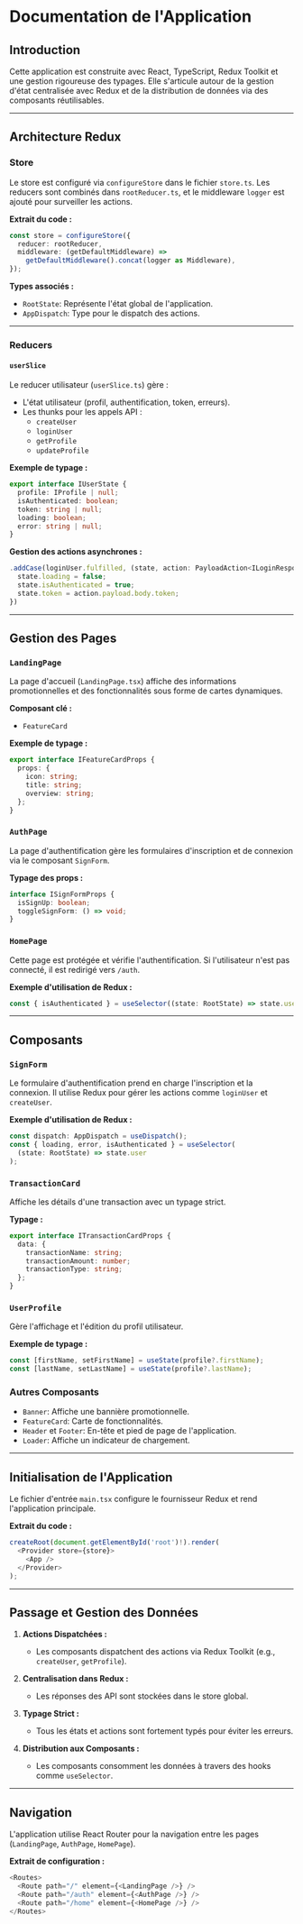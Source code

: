 # Documentation de l'Application

## Introduction

Cette application est construite avec React, TypeScript, Redux Toolkit et une gestion rigoureuse des typages. Elle s'articule autour de la gestion d'état centralisée avec Redux et de la distribution de données via des composants réutilisables.

---

## Architecture Redux

### Store

Le store est configuré via `configureStore` dans le fichier `store.ts`. Les reducers sont combinés dans `rootReducer.ts`, et le middleware `logger` est ajouté pour surveiller les actions.

**Extrait du code :**
```typescript
const store = configureStore({
  reducer: rootReducer,
  middleware: (getDefaultMiddleware) =>
    getDefaultMiddleware().concat(logger as Middleware),
});
```

**Types associés :**
- `RootState`: Représente l'état global de l'application.
- `AppDispatch`: Type pour le dispatch des actions.

---

### Reducers

#### `userSlice`

Le reducer utilisateur (`userSlice.ts`) gère :
- L'état utilisateur (profil, authentification, token, erreurs).
- Les thunks pour les appels API :
  - `createUser`
  - `loginUser`
  - `getProfile`
  - `updateProfile`

**Exemple de typage :**
```typescript
export interface IUserState {
  profile: IProfile | null;
  isAuthenticated: boolean;
  token: string | null;
  loading: boolean;
  error: string | null;
}
```

**Gestion des actions asynchrones :**
```typescript
.addCase(loginUser.fulfilled, (state, action: PayloadAction<ILoginResponse>) => {
  state.loading = false;
  state.isAuthenticated = true;
  state.token = action.payload.body.token;
})
```

---

## Gestion des Pages

### `LandingPage`

La page d'accueil (`LandingPage.tsx`) affiche des informations promotionnelles et des fonctionnalités sous forme de cartes dynamiques.

**Composant clé :**
- `FeatureCard`

**Exemple de typage :**
```typescript
export interface IFeatureCardProps {
  props: {
    icon: string;
    title: string;
    overview: string;
  };
}
```

### `AuthPage`

La page d'authentification gère les formulaires d'inscription et de connexion via le composant `SignForm`.

**Typage des props :**
```typescript
interface ISignFormProps {
  isSignUp: boolean;
  toggleSignForm: () => void;
}
```

### `HomePage`

Cette page est protégée et vérifie l'authentification. Si l'utilisateur n'est pas connecté, il est redirigé vers `/auth`.

**Exemple d'utilisation de Redux :**
```typescript
const { isAuthenticated } = useSelector((state: RootState) => state.user);
```

---

## Composants

### `SignForm`

Le formulaire d'authentification prend en charge l'inscription et la connexion. Il utilise Redux pour gérer les actions comme `loginUser` et `createUser`.

**Exemple d'utilisation de Redux :**
```typescript
const dispatch: AppDispatch = useDispatch();
const { loading, error, isAuthenticated } = useSelector(
  (state: RootState) => state.user
);
```

### `TransactionCard`

Affiche les détails d'une transaction avec un typage strict.

**Typage :**
```typescript
export interface ITransactionCardProps {
  data: {
    transactionName: string;
    transactionAmount: number;
    transactionType: string;
  };
}
```

### `UserProfile`

Gère l'affichage et l'édition du profil utilisateur.

**Exemple de typage :**
```typescript
const [firstName, setFirstName] = useState(profile?.firstName);
const [lastName, setLastName] = useState(profile?.lastName);
```

### Autres Composants
- `Banner`: Affiche une bannière promotionnelle.
- `FeatureCard`: Carte de fonctionnalités.
- `Header` et `Footer`: En-tête et pied de page de l'application.
- `Loader`: Affiche un indicateur de chargement.

---

## Initialisation de l'Application

Le fichier d'entrée `main.tsx` configure le fournisseur Redux et rend l'application principale.

**Extrait du code :**
```typescript
createRoot(document.getElementById('root')!).render(
  <Provider store={store}>
    <App />
  </Provider>
);
```

---

## Passage et Gestion des Données

1. **Actions Dispatchées :**
   - Les composants dispatchent des actions via Redux Toolkit (e.g., `createUser`, `getProfile`).

2. **Centralisation dans Redux :**
   - Les réponses des API sont stockées dans le store global.

3. **Typage Strict :**
   - Tous les états et actions sont fortement typés pour éviter les erreurs.

4. **Distribution aux Composants :**
   - Les composants consomment les données à travers des hooks comme `useSelector`.

---

## Navigation

L'application utilise React Router pour la navigation entre les pages (`LandingPage`, `AuthPage`, `HomePage`). 

**Extrait de configuration :**
```typescript
<Routes>
  <Route path="/" element={<LandingPage />} />
  <Route path="/auth" element={<AuthPage />} />
  <Route path="/home" element={<HomePage />} />
</Routes>
```